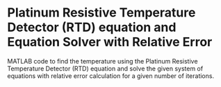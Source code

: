 # Platinum Resistive Temperature Detector (RTD) equation and Equation Solver with Relative Error

MATLAB code to find the temperature using the Platinum Resistive Temperature Detector (RTD) equation and solve the given system of equations with relative error calculation for a given number of iterations.
